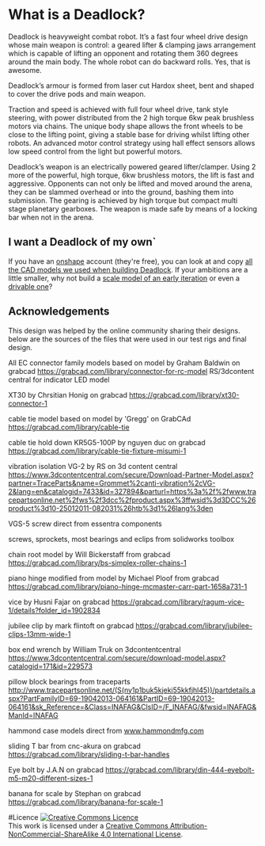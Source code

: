 # What is a Deadlock?

Deadlock is heavyweight combat robot. It’s a fast four wheel drive design whose main weapon is control: a geared lifter & clamping jaws arrangement which is capable of lifting an opponent and rotating them 360 degrees around the main body. The whole robot can do backward rolls. Yes, that is awesome.

Deadlock’s armour is formed from laser cut Hardox sheet, bent and shaped to cover the drive pods and main weapon.

Traction and speed is achieved with full four wheel drive, tank style steering, with power distributed from the 2 high torque 6kw peak brushless motors via chains. The unique body shape allows the front wheels to be close to the lifting point, giving a stable base for driving whilst lifting other robots. An advanced motor control strategy using hall effect sensors allows low speed control from the light but powerful motors.

Deadlock’s weapon is an electrically powered geared lifter/clamper. Using 2 more of the powerful, high torque, 6kw brushless motors, the lift is fast and aggressive. Opponents can not only be lifted and moved around the arena, they can be slammed overhead or into the ground, bashing them into submission. The gearing is achieved by high torque but compact multi stage planetary gearboxes. The weapon is made safe by means of a locking bar when not in the arena.

## I want a Deadlock of my own`
If you have an [onshape](http://onshape.com) account (they're free), you can look at and copy [all the CAD models we used when building Deadlock](https://cad.onshape.com/documents?filter=team&teamId=58c42a52575aee0f7acbd498&column=modifiedAt&order=desc).
If your ambitions are a little smaller, why not build a [scale model of an early iteration](http://www.thingiverse.com/thing:218009) or even a [drivable one](http://www.thingiverse.com/thing:2181223)?


## Acknowledgements

This design was helped by the online community sharing their designs. below are the sources of the files that were used in our test rigs and final design.

All EC connector family models based on model by Graham Baldwin on grabcad https://grabcad.com/library/connector-for-rc-model
RS/3dcontent central for indicator LED model 

XT30 by Chrsitian Honig on grabcad https://grabcad.com/library/xt30-connector-1

cable tie model based on model by 'Gregg' on GrabCAd https://grabcad.com/library/cable-tie

cable tie hold down KR5G5-100P by nguyen duc on grabcad https://grabcad.com/library/cable-tie-fixture-misumi-1

vibration isolation VG-2 by RS on 3d content central https://www.3dcontentcentral.com/secure/Download-Partner-Model.aspx?partner=TraceParts&name=Grommet%2canti-vibration%2cVG-2&lang=en&catalogid=7433&id=327894&parturl=https%3a%2f%2fwww.tracepartsonline.net%2fws%2f3dcc%2fproduct.aspx%3ffwsid%3d3DCC%26product%3d10-25012011-082031%26htb%3d1%26lang%3den

VGS-5 screw direct from essentra components

screws, sprockets, most bearings and eclips from solidworks toolbox

chain root model by  Will Bickerstaff from grabcad https://grabcad.com/library/bs-simplex-roller-chains-1

piano hinge modified from model by Michael Ploof from grabcad https://grabcad.com/library/piano-hinge-mcmaster-carr-part-1658a731-1

vice by Husni Fajar on grabcad https://grabcad.com/library/ragum-vice-1/details?folder_id=1902834

jubilee clip by mark flintoft on grabcad https://grabcad.com/library/jubilee-clips-13mm-wide-1

box end wrench by William Truk on 3dcontentcentral https://www.3dcontentcentral.com/secure/download-model.aspx?catalogid=171&id=229573

pillow block bearings from traceparts http://www.tracepartsonline.net/(S(ny1p1buk5kjeki55kkfjhl45))/partdetails.aspx?PartFamilyID=69-19042013-064161&PartID=69-19042013-064161&sk_Reference=&Class=INAFAG&ClsID=/F_INAFAG/&fwsid=INAFAG&ManId=INAFAG

hammond case models direct from www.hammondmfg.com

sliding T bar from cnc-akura on grabcad https://grabcad.com/library/sliding-t-bar-handles

Eye bolt by J.A.N on grabcad https://grabcad.com/library/din-444-eyebolt-m5-m20-different-sizes-1

banana for scale by Stephan on grabcad https://grabcad.com/library/banana-for-scale-1

#Licence
<a rel="license" href="http://creativecommons.org/licenses/by-nc-sa/4.0/"><img alt="Creative Commons Licence" style="border-width:0" src="https://i.creativecommons.org/l/by-nc-sa/4.0/88x31.png" /></a><br />This work is licensed under a <a rel="license" href="http://creativecommons.org/licenses/by-nc-sa/4.0/">Creative Commons Attribution-NonCommercial-ShareAlike 4.0 International License</a>.
